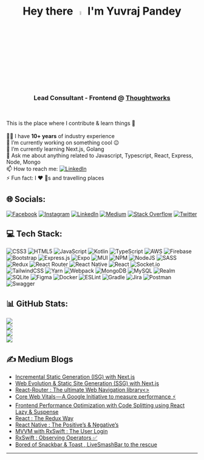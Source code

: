 <h1 align="center">Hey there <img src="https://media.giphy.com/media/hvRJCLFzcasrR4ia7z/giphy.gif" width="5%" /> I'm Yuvraj Pandey</h1>
<h3 align="center">Lead Consultant - Frontend @ <a href="https://www.thoughtworks.com/">Thoughtworks</a></h3>

<br/>

This is the place where I contribute & learn things 🫡<br/><br/>
👨‍💻  I have <strong>10+ years</strong> of industry experience<br/>
🔭  I’m currently working on something cool 😉<br/>
🌱  I’m currently learning Next.js, Golang<br/>
💬  Ask me about anything related to Javascript, Typescript, React, Express, Node, Mongo<br/>
📫  How to reach me: [![LinkedIn](https://img.shields.io/badge/LinkedIn-%230077B5.svg?logo=linkedin&logoColor=white)](https://linkedin.com/in/https://www.linkedin.com/in/yuvrajpy/)<br/>
⚡  Fun fact: I ❤️ 🐶s and travelling places<br/>

## 🌐 Socials:
[![Facebook](https://img.shields.io/badge/Facebook-%231877F2.svg?logo=Facebook&logoColor=white)](https://www.facebook.com/yuvraj.pandey.9) [![Instagram](https://img.shields.io/badge/Instagram-%23E4405F.svg?logo=Instagram&logoColor=white)](https://www.instagram.com/yuvi_thefunnyguy/) [![LinkedIn](https://img.shields.io/badge/LinkedIn-%230077B5.svg?logo=linkedin&logoColor=white)](https://www.linkedin.com/in/yuvrajpy/) [![Medium](https://img.shields.io/badge/Medium-12100E?logo=medium&logoColor=white)](https://yuvrajpy.medium.com/) [![Stack Overflow](https://img.shields.io/badge/-Stackoverflow-FE7A16?logo=stack-overflow&logoColor=white)](https://stackoverflow.com/users/6024848/yuvraj-pandey) [![Twitter](https://img.shields.io/badge/Twitter-%231DA1F2.svg?logo=Twitter&logoColor=white)](https://twitter.com/yuvrajpy) <br/>

## 💻 Tech Stack:
![CSS3](https://img.shields.io/badge/css3-%231572B6.svg?style=flat&logo=css3&logoColor=white) ![HTML5](https://img.shields.io/badge/html5-%23E34F26.svg?style=flat&logo=html5&logoColor=white) ![JavaScript](https://img.shields.io/badge/javascript-%23323330.svg?style=flat&logo=javascript&logoColor=%23F7DF1E) ![Kotlin](https://img.shields.io/badge/kotlin-%230095D5.svg?style=flat&logo=kotlin&logoColor=white) ![TypeScript](https://img.shields.io/badge/typescript-%23007ACC.svg?style=flat&logo=typescript&logoColor=white) ![AWS](https://img.shields.io/badge/AWS-%23FF9900.svg?style=flat&logo=amazon-aws&logoColor=white) ![Firebase](https://img.shields.io/badge/firebase-%23039BE5.svg?style=flat&logo=firebase) ![Bootstrap](https://img.shields.io/badge/bootstrap-%23563D7C.svg?style=flat&logo=bootstrap&logoColor=white) ![Express.js](https://img.shields.io/badge/express.js-%23404d59.svg?style=flat&logo=express&logoColor=%2361DAFB) ![Expo](https://img.shields.io/badge/expo-1C1E24?style=flat&logo=expo&logoColor=#D04A37) ![MUI](https://img.shields.io/badge/MUI-%230081CB.svg?style=flat&logo=material-ui&logoColor=white) ![NPM](https://img.shields.io/badge/NPM-%23000000.svg?style=flat&logo=npm&logoColor=white) ![NodeJS](https://img.shields.io/badge/node.js-6DA55F?style=flat&logo=node.js&logoColor=white) ![SASS](https://img.shields.io/badge/SASS-hotpink.svg?style=flat&logo=SASS&logoColor=white) ![Redux](https://img.shields.io/badge/redux-%23593d88.svg?style=flat&logo=redux&logoColor=white) ![React Router](https://img.shields.io/badge/React_Router-CA4245?style=flat&logo=react-router&logoColor=white) ![React Native](https://img.shields.io/badge/react_native-%2320232a.svg?style=flat&logo=react&logoColor=%2361DAFB) ![React](https://img.shields.io/badge/react-%2320232a.svg?style=flat&logo=react&logoColor=%2361DAFB) ![Socket.io](https://img.shields.io/badge/Socket.io-black?style=flat&logo=socket.io&badgeColor=010101) ![TailwindCSS](https://img.shields.io/badge/tailwindcss-%2338B2AC.svg?style=flat&logo=tailwind-css&logoColor=white) ![Yarn](https://img.shields.io/badge/yarn-%232C8EBB.svg?style=flat&logo=yarn&logoColor=white) ![Webpack](https://img.shields.io/badge/webpack-%238DD6F9.svg?style=flat&logo=webpack&logoColor=black) ![MongoDB](https://img.shields.io/badge/MongoDB-%234ea94b.svg?style=flat&logo=mongodb&logoColor=white) ![MySQL](https://img.shields.io/badge/mysql-%2300f.svg?style=flat&logo=mysql&logoColor=white) ![Realm](https://img.shields.io/badge/Realm-39477F?style=flat&logo=realm&logoColor=white) ![SQLite](https://img.shields.io/badge/sqlite-%2307405e.svg?style=flat&logo=sqlite&logoColor=white) 	![Figma](https://img.shields.io/badge/figma-%23F24E1E.svg?style=flat&logo=figma&logoColor=white) ![Docker](https://img.shields.io/badge/docker-%230db7ed.svg?style=flat&logo=docker&logoColor=white) ![ESLint](https://img.shields.io/badge/ESLint-4B3263?style=flat&logo=eslint&logoColor=white) ![Gradle](https://img.shields.io/badge/Gradle-02303A.svg?style=flat&logo=Gradle&logoColor=white) ![Jira](https://img.shields.io/badge/jira-%230A0FFF.svg?style=flat&logo=jira&logoColor=white) ![Postman](https://img.shields.io/badge/Postman-FF6C37?style=flat&logo=postman&logoColor=white) ![Swagger](https://img.shields.io/badge/-Swagger-%23Clojure?style=flat&logo=swagger&logoColor=white)<br/>

## 📊 GitHub Stats:
![](https://komarev.com/ghpvc/?username=yuvraj24&label=Visitor's+Count&style=flat&color=blue)<br/>
![](https://github-readme-stats.vercel.app/api?username=yuvraj24&theme=vue-dark&hide_border=true&include_all_commits=true&count_private=false)<br/>
![](https://github-readme-streak-stats.herokuapp.com/?user=yuvraj24&theme=vue-dark&hide_border=true)<br/>
![](https://github-readme-stats.vercel.app/api/top-langs/?username=yuvraj24&theme=vue-dark&hide_border=true&include_all_commits=true&count_private=false&layout=compact)<br/>

## ✍️ Medium Blogs
<!-- BLOG-POST-LIST:START -->
- [Incremental Static Generation &lpar;ISG&rpar; with Next.js](https://yuvrajpy.medium.com/incremental-static-generation-isg-with-next-js-b2c605cdd7bb?source=rss-bb562157e991------2)
- [Web Evolution &amp; Static Site Generation &lpar;SSG&rpar; with Next.js](https://yuvrajpy.medium.com/web-evolution-static-site-generation-ssg-with-next-js-3598787da3a?source=rss-bb562157e991------2)
- [React-Router : The ultimate Web Navigation library&lt;&gt;](https://yuvrajpy.medium.com/react-router-the-ultimate-web-navigation-library-69377a3747bb?source=rss-bb562157e991------2)
- [Core Web Vitals — ️A Google Initiative to measure performance ⚡](https://yuvrajpy.medium.com/core-web-vitals-%EF%B8%8Fa-google-initiative-to-measure-performance-130a189cecfd?source=rss-bb562157e991------2)
- [Frontend Performance Optimization with Code Splitting using React Lazy &amp; Suspense](https://yuvrajpy.medium.com/frontend-performance-optimization-with-code-splitting-using-react-lazy-suspense-1e0d1a85e32c?source=rss-bb562157e991------2)
- [React : The Redux Way](https://medium.com/mindorks/react-the-redux-way-99d2fee97b5f?source=rss-bb562157e991------2)
- [React Native : The Positive’s &amp; Negative’s](https://yuvrajpy.medium.com/react-native-the-positives-negative-s-f085af0c11a1?source=rss-bb562157e991------2)
- [MVVM with RxSwift : The User Login](https://medium.com/swift2go/mvvm-with-rxswift-the-user-login-cc43df423c9e?source=rss-bb562157e991------2)
- [RxSwift : Observing Operators ✅](https://yuvrajpy.medium.com/rxswift-observing-operators-c54b46a9a778?source=rss-bb562157e991------2)
- [Bored of Snackbar &amp; Toast , LiveSmashBar to the rescue](https://yuvrajpy.medium.com/bored-of-snackbar-toast-livesmashbar-to-the-rescue-b124034033fc?source=rss-bb562157e991------2)
<!-- BLOG-POST-LIST:END -->
---
